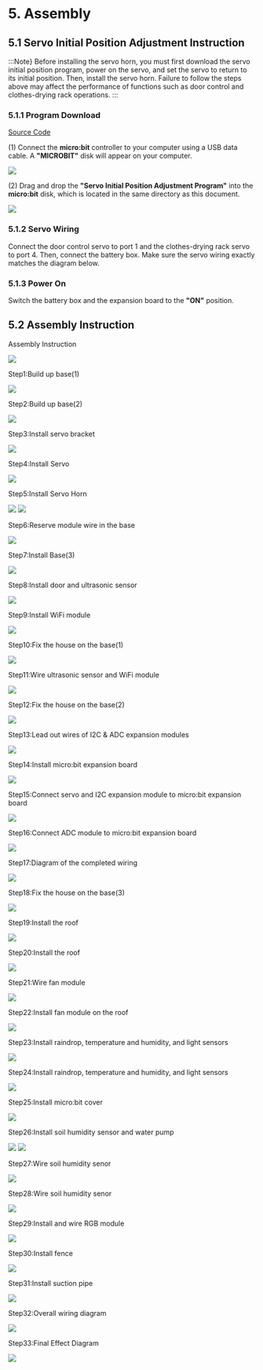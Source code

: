 # 5. Assembly

## 5.1 Servo Initial Position Adjustment Instruction

:::Note}
Before installing the servo horn, you must first download the servo initial position program, power on the servo, and set the servo to return to its initial position. Then, install the servo horn. Failure to follow the steps above may affect the performance of functions such as door control and clothes-drying rack operations.
:::

### 5.1.1 Program Download

[Source Code](../_static/source_code/servo_lnitial_position_adjustment_program.zip)

(1) Connect the **micro:bit** controller to your computer using a USB data cable. A **"MICROBIT"** disk will appear on your computer.

<img src="../_static/media/chapter_5/section_1/media/image2.png" class="common_img" />

(2) Drag and drop the **"Servo Initial Position Adjustment Program"** into the **micro:bit** disk, which is located in the same directory as this document.

<img src="../_static/media/chapter_5/section_1/media/image3.png" class="common_img" />

### 5.1.2 Servo Wiring

Connect the door control servo to port 1 and the clothes-drying rack servo to port 4. Then, connect the battery box. Make sure the servo wiring exactly matches the diagram below.

### 5.1.3 Power On

Switch the battery box and the expansion board to the **"ON"** position.

## 5.2 Assembly Instruction

<p class="step">Assembly Instruction</p>

<img src="../_static/media/chapter_5/section_2/media/1.png" class="common_img" />

<p class="step">Step1:Build up base(1)</p>

<img src="../_static/media/chapter_5/section_2/media/2.png" class="common_img" />

<p class="step">Step2:Build up base(2)</p>

<img src="../_static/media/chapter_5/section_2/media/3.png" class="common_img" />

<p class="step">Step3:Install servo bracket</p>

<img src="../_static/media/chapter_5/section_2/media/4.png" class="common_img" />

<p class="step">Step4:Install Servo</p>

<img src="../_static/media/chapter_5/section_2/media/5.png" class="common_img" />

<p class="step">Step5:Install Servo Horn</p>

<img src="../_static/media/chapter_5/section_2/media/6.png" class="common_img" />

<img src="../_static/media/chapter_5/section_2/media/7.png" class="common_img" />

<p class="step">Step6:Reserve module wire in the base</p>

<img src="../_static/media/chapter_5/section_2/media/8.png" class="common_img" />

<p class="step">Step7:Install Base(3)</p>

<img src="../_static/media/chapter_5/section_2/media/9.png" class="common_img" />

<p class="step">Step8:Install door and ultrasonic sensor</p>

<img src="../_static/media/chapter_5/section_2/media/10.png" class="common_img" />

<p class="step">Step9:Install WiFi module</p>

<img src="../_static/media/chapter_5/section_2/media/11.png" class="common_img" />

<p class="step">Step10:Fix the house on the base(1)</p>

<img src="../_static/media/chapter_5/section_2/media/12.png" class="common_img" />

<p class="step">Step11:Wire ultrasonic sensor and WiFi module</p>

<img src="../_static/media/chapter_5/section_2/media/13.png" class="common_img" />

<p class="step">Step12:Fix the house on the base(2)</p>

<img src="../_static/media/chapter_5/section_2/media/14.png" class="common_img" />

<p class="step">Step13:Lead out wires of I2C & ADC expansion modules</p>

<img src="../_static/media/chapter_5/section_2/media/15.png" class="common_img" />

<p class="step">Step14:Install micro:bit expansion board</p>

<img src="../_static/media/chapter_5/section_2/media/16.png" class="common_img" />

<p class="step">Step15:Connect servo and I2C expansion module to micro:bit expansion board</p>

<img src="../_static/media/chapter_5/section_2/media/17.png" class="common_img" />

<p class="step">Step16:Connect ADC module to micro:bit expansion board    </p>

<img src="../_static/media/chapter_5/section_2/media/18.png" class="common_img" />

<p class="step">Step17:Diagram of the completed wiring</p>

<img src="../_static/media/chapter_5/section_2/media/19.png" class="common_img" />

<p class="step">Step18:Fix the house on the base(3)</p>

<img src="../_static/media/chapter_5/section_2/media/20.png" class="common_img" />

<p class="step">Step19:Install the roof</p>

<img src="../_static/media/chapter_5/section_2/media/21.png" class="common_img" />

<p class="step">Step20:Install the roof</p>

<img src="../_static/media/chapter_5/section_2/media/22.png" class="common_img" />

<p class="step">Step21:Wire fan module</p>

<img src="../_static/media/chapter_5/section_2/media/23.png" class="common_img" />

<p class="step">Step22:Install fan module on the roof</p>

<img src="../_static/media/chapter_5/section_2/media/24.png" class="common_img" />

<p class="step">Step23:Install raindrop, temperature and humidity, and light sensors</p>

<img src="../_static/media/chapter_5/section_2/media/25.png" class="common_img" />

<p class="step">Step24:Install raindrop, temperature and humidity, and light sensors</p>

<img src="../_static/media/chapter_5/section_2/media/26.png" class="common_img" />

<p class="step">Step25:Install micro:bit cover</p>

<img src="../_static/media/chapter_5/section_2/media/27.png" class="common_img" />

<p class="step">Step26:Install soil humidity sensor and water pump</p>

<img src="../_static/media/chapter_5/section_2/media/28.png" class="common_img" />

<img src="../_static/media/chapter_5/section_2/media/29.png" class="common_img" />

<p class="step">Step27:Wire soil humidity senor</p>

<img src="../_static/media/chapter_5/section_2/media/30.png" class="common_img" />

<p class="step">Step28:Wire soil humidity senor</p>

<img src="../_static/media/chapter_5/section_2/media/31.png" class="common_img" />

<p class="step">Step29:Install and wire RGB module</p>

<img src="../_static/media/chapter_5/section_2/media/32.png" class="common_img" />

<p class="step">Step30:Install fence</p>

<img src="../_static/media/chapter_5/section_2/media/33.png" class="common_img" />

<p class="step">Step31:Install suction pipe</p>

<img src="../_static/media/chapter_5/section_2/media/34.png" class="common_img" />

<p class="step">Step32:Overall wiring diagram
</p>

<img src="../_static/media/chapter_5/section_2/media/35.png" class="common_img" />

<p class="step">Step33:Final Effect Diagram
</p>

<img src="../_static/media/chapter_5/section_2/media/36.png" class="common_img" />